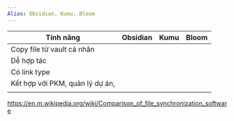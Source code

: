 ```yaml
---
Alias: Obsidian, Kumu, Bloom
---
```


| Tính năng                       | Obsidian | Kumu | Bloom |
| ------------------------------- | -------- | ---- | ----- |
| Copy file từ vault cá nhân      |          |      |       |
| Dễ hợp tác                      |          |      |       |
| Có link type                    |          |      |       |
| Kết hợp với PKM, quản lý dự án, |          |      |       |
|                                 |          |      |       |

https://en.m.wikipedia.org/wiki/Comparison_of_file_synchronization_software